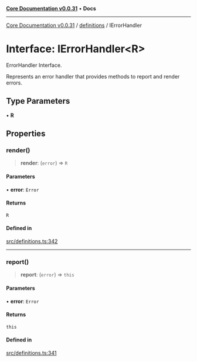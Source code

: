 [**Core Documentation v0.0.31**](../../README.md) • **Docs**

***

[Core Documentation v0.0.31](../../modules.md) / [definitions](../README.md) / IErrorHandler

# Interface: IErrorHandler\<R\>

ErrorHandler Interface.

Represents an error handler that provides methods to report and render errors.

## Type Parameters

• **R**

## Properties

### render()

> **render**: (`error`) => `R`

#### Parameters

• **error**: `Error`

#### Returns

`R`

#### Defined in

[src/definitions.ts:342](https://github.com/stonemjs/core/blob/063868c8035bce8a9a9b73263c757aec9b0c12c8/src/definitions.ts#L342)

***

### report()

> **report**: (`error`) => `this`

#### Parameters

• **error**: `Error`

#### Returns

`this`

#### Defined in

[src/definitions.ts:341](https://github.com/stonemjs/core/blob/063868c8035bce8a9a9b73263c757aec9b0c12c8/src/definitions.ts#L341)
